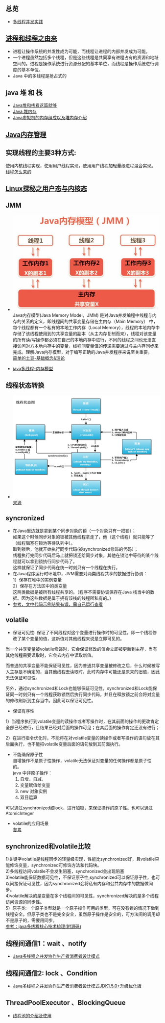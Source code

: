 ## 总览
* [多线程并发实践](https://juejin.im/post/59c4ba6f5188254f962cc934)

## [进程和线程之由来](http://www.cnblogs.com/dolphin0520/p/3910667.html)
* 进程让操作系统的并发性成为可能，而线程让进程的内部并发成为可能。
* 一个进程虽然包括多个线程，但是这些线程是共同享有进程占有的资源和地址空间的。进程是操作系统进行资源分配的基本单位，而线程是操作系统进行调度的基本单位。
* Java 中的多线程是抢占式的
## java 堆 和 栈
* [Java堆和栈看这篇就够](https://iamjohnnyzhuang.github.io/java/2016/07/12/Java%E5%A0%86%E5%92%8C%E6%A0%88%E7%9C%8B%E8%BF%99%E7%AF%87%E5%B0%B1%E5%A4%9F.html)
* [Java 堆内存](http://www.blogjava.net/fancydeepin/archive/2013/09/29/jvm_heep.html)
* [Java虚拟机的内存组成以及堆内存介绍](http://www.hollischuang.com/archives/80)
## [ Java内存管理](http://blog.csdn.net/u013142781/article/details/50830754)
## 实现线程的主要3种方式:
使用内核线程实现，使用用户线程实现，使用用户线程加轻量级进程混合实现。
[线程怎么来的](https://mp.weixin.qq.com/s/c_ylY1Iskng7nRFhRT2sKA)
## [Linux探秘之用户态与内核态](http://www.cnblogs.com/bakari/p/5520860.html)

## JMM
* ![jmm.jpg](../assets/jmm.jpg)  
 Java内存模型(Java Memory Model，JMM) 是对Java并发编程中线程与内存的关系的定义，即线程间的共享变量存储在主内存（Main Memory） 中，每个线程都有一个私有的本地工作内存（Local Memory），线程的本地内存中存储了该线程使用到的共享变量的副本（从主内存复制而来），线程对该变量的所有读/写操作都必须在自己的本地内存中进行，不同的线程之间也无法直接访问对方本地内存中的变量，线程间变量值的传递需要通过与主内存同步来完成。理解Java内存模型，对于编写正确的Java并发程序来说至关重要。  
[简单的土豆-基础概念&理论](http://www.jianshu.com/p/f4cdcc90290a)

* [java多线程-内存模型](https://mp.weixin.qq.com/s?__biz=MzI3MTQ1NzU2NA==&mid=2247483922&idx=1&sn=eec86f8487432f7ec33b9429c86b38c5&chksm=eac0ce61ddb747776eac465a32fec5f49bbcf9ecd24b555503d4bcd9e5d369fda85945bde19d&mpshare=1&scene=1&srcid=09232nbYtxYmu9O623W83M0s#rd)

## 线程状态转换
* ![thread-state.jpg](../assets/thread-state.jpg)
[来源](https://my.oschina.net/mingdongcheng/blog/139263)

## syncronized
* 在Java里边就是拿到某个同步对象的锁（一个对象只有一把锁）；  
如果这个时候同步对象的锁被其他线程拿走了，他（这个线程）就只能等了（线程阻塞在锁池等待队列中）。   
取到锁后，他就开始执行同步代码(被synchronized修饰的代码）；  
线程执行完同步代码后马上就把锁还给同步对象，其他在锁池中等待的某个线程就可以拿到锁执行同步代码了。    
这样就保证了同步代码在统一时刻只有一个线程在执行。
* 在Java程序运行时环境中，JVM需要对两类线程共享的数据进行协调：  
1）保存在堆中的实例变量  
2）保存在方法区中的类变量  
这两类数据是被所有线程共享的。（程序不需要协调保存在Java 栈当中的数据。因为这些数据是属于拥有该栈的线程所私有的。）
* [参考，文中代码示例结果有误，需自己运行查看](http://www.importnew.com/20444.html)

## volatile
* 保证可见性: 保证了不同线程对这个变量进行操作时的可见性，即一个线程修改了某个变量的值，这新值对其他线程来说是立即可见的。

当一个共享变量被volatile修饰时，它会保证修改的值会立即被更新到主存，当有其他线程需要读取时，它会去内存中读取新值。  

而普通的共享变量不能保证可见性，因为普通共享变量被修改之后，什么时候被写入主存是不确定的，当其他线程去读取时，此时内存中可能还是原来的旧值，因此无法保证可见性。  

另外，通过synchronized和Lock也能够保证可见性，synchronized和Lock能保证同一时刻只有一个线程获取锁然后执行同步代码，并且在释放锁之前会将对变量的修改刷新到主存当中。因此可以保证可见性。

* 保证有序性  

1）当程序执行到volatile变量的读操作或者写操作时，在其前面的操作的更改肯定全部已经进行，且结果已经对后面的操作可见；在其后面的操作肯定还没有进行；

2）在进行指令优化时，不能将在对volatile变量的读操作或者写操作的语句放在其后面执行，也不能把volatile变量后面的语句放到其前面执行。

* 不能确保原子性  
自增操作不是原子性操作，volatile无法保证对变量的任何操作都是原子性的。  
java 中非原子操作：  
    1. 自增，自减，
    2. 变量赋值给变量
    3. new 对象实例
    4. 双目运算  

可以通过synchronized或lock，进行加锁，来保证操作的原子性。也可以通过AtomicInteger

* volatile的应用场景  
[参考](http://www.jianshu.com/p/7798161d7472)

## synchronized和volatile比较
1)关键字volatile是线程同步的轻量级实现，性能比synchronized好，且volatile只能修饰变量，synchronized可修饰方法和代码块。  
2)多线程访问volatile不会发生阻塞，synchronized会出现阻塞  
3)volatile能保证数据可见性，不保证原子性;synchronized可以保证原子性，也可以间接保证可见性，因为synchronized会将私有内存和公共内存中的数据做同步。  
4)volatile解决的是变量在多个线程间的可见性，synchronized解决的是多个线程访问资源的同步性。  
5）原子类:一个原子类型就是一个原子操作可用的类型，可在没有锁的情况下做到线程安全。但原子类也不是完全安全，虽然原子操作是安全的，可方法间的调用却不是原子的，需要用同步。  
[参考：java多线程核心技术梳理(附源码)](https://brianway.github.io/2016/04/18/javase-multithread-programming-reading-note/#线程间通信)
## 线程间通信1：wait 、notify
* [Java多线程之并发协作生产者消费者设计模式](http://blog.csdn.net/linglongxin24/article/details/52788774)
## 线程间通信2: lock 、Condition
* [Java多线程之并发协作生产者消费者设计模式JDK1.5.0+升级优化版](http://blog.csdn.net/linglongxin24/article/details/52803790)

## ThreadPoolExecutor 、BlockingQueue
* [线程池的介绍及使用](http://www.cnblogs.com/Seanisme/articles/6164126.html#undefined)





